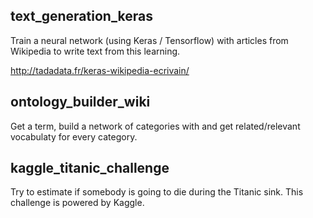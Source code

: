 ## text_generation_keras

Train a neural network (using Keras / Tensorflow) with articles from Wikipedia to write text from this learning.

http://tadadata.fr/keras-wikipedia-ecrivain/

## ontology_builder_wiki

Get a term, build a network of categories with and get related/relevant vocabulaty for every category.

## kaggle_titanic_challenge

Try to estimate if somebody is going to die during the Titanic sink. This challenge is powered by Kaggle.
